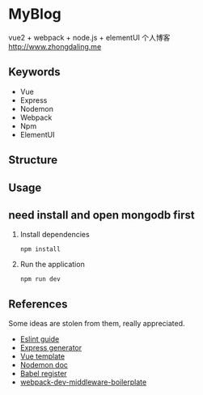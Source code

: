 # MyBlog
vue2 + webpack + node.js + elementUI 个人博客 http://www.zhongdaling.me

## Keywords

- Vue
- Express
- Nodemon
- Webpack
- Npm
- ElementUI


## Structure



## Usage
## need install and open mongodb first
1. Install dependencies

   `npm install`

2. Run the application

   `npm run dev`

## References

Some ideas are stolen from them, really appreciated.

- [Eslint guide](http://eslint.org/docs/user-guide/getting-started)
- [Express generator](http://expressjs.com/en/starter/generator.html)
- [Vue template](https://github.com/vuejs-templates/webpack)
- [Nodemon doc](https://github.com/remy/nodemon#nodemon)
- [Babel register](http://www.ruanyifeng.com/blog/2016/01/babel.html)
- [webpack-dev-middleware-boilerplate](https://github.com/madole/webpack-dev-middleware-boilerplate/tree/master/src)
